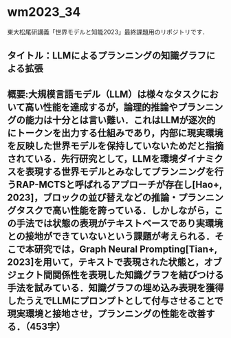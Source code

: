 # wm2023_34
東大松尾研講義「世界モデルと知能2023」最終課題用のリポジトリです．


## タイトル：LLMによるプランニングの知識グラフによる拡張

## 概要:大規模言語モデル（LLM）は様々なタスクにおいて高い性能を達成するが，論理的推論やプランニングの能力は十分とは言い難い．これはLLMが逐次的にトークンを出力する仕組みであり，内部に現実環境を反映した世界モデルを保持していないためだと指摘されている．先行研究として，LLMを環境ダイナミクスを表現する世界モデルとみなしてプランニングを行うRAP-MCTSと呼ばれるアプローチが存在し[Hao+, 2023]，ブロックの並び替えなどの推論・プランニングタスクで高い性能を誇っている．しかしながら，この手法では状態の表現がテキストベースであり実環境との接地ができていないという課題が考えられる．そこで本研究では，Graph Neural Prompting[Tian+, 2023]を用いて，テキストで表現された状態と，オブジェクト間関係性を表現した知識グラフを結びつける手法を試みている．知識グラフの埋め込み表現を獲得したうえでLLMにプロンプトとして付与させることで現実環境と接地させ，プランニングの性能を改善する．（453字）